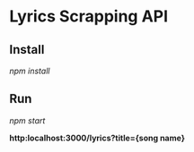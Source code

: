 
# Lyrics Scrapping API

## Install 

*npm install*

## Run

*npm start*

**http:localhost:3000/lyrics?title={song name}**
